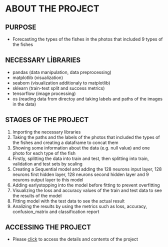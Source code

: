 # ABOUT THE PROJECT
## PURPOSE
- Forecasting the types of the fishes in the photos that included 9 types of the fishes
  
## NECESSARY LİBRARIES
- pandas (data manipulation, data preprocessing)
- matplotlib (visualization)
- seaborn (visualization additionaly to matplotlib)
- sklearn (train-test split and success metrics)
- tensorflow (image processing)
- os (reading data from directoy and taking labels and paths of the images in the data)
  
## STAGES OF THE PROJECT
1. Importing the necessary libraries
2. Taking the paths and the labels of the photos that included the types of the fishes and creating a dataframe to concat them
3. Showing some information about the data (e.g. null value) and one photo for each type of the fish
4. Firstly, splitting the data into train and test, then splitting into train, validation and test sets by scaling
5. Creating a Sequential model and adding the 128 neurons input layer, 128 neurons first hidden layer, 128 neurons second hidden layer and 9 neurons output layer to this model
6. Adding earlystopping into the model before fitting to prevent overfitting
7. Visualizing the loss and accuracy values of the train and test data to see the results of the model
8. Fitting model with the test data to see the actual result
9. Analizing the results by using the metrics such as loss, accuracy, confusion_matrix and classification report
    
## ACCESSING THE PROJECT
- Please [click](https://www.kaggle.com/code/abdurrahmangulmez46/global-ai-hub-fish-classification-with-ann) to access the details and contents of the project
